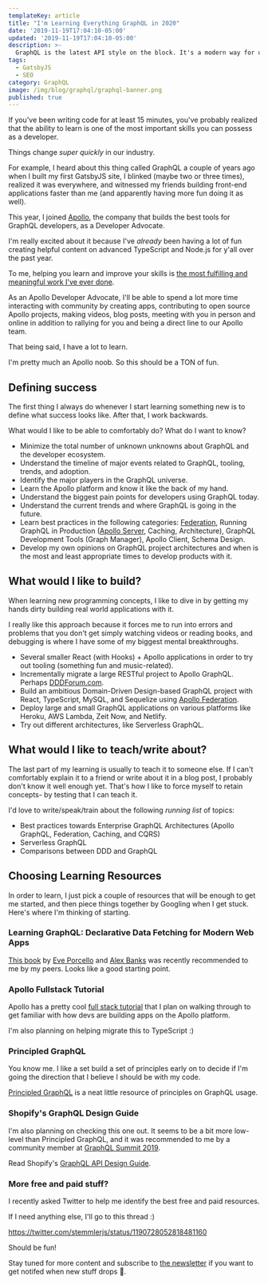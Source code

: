 ```yaml
---
templateKey: article
title: "I'm Learning Everything GraphQL in 2020"
date: '2019-11-19T17:04:10-05:00'
updated: '2019-11-19T17:04:10-05:00'
description: >-
  GraphQL is the latest API style on the block. It's a modern way for us to pull data out of your system (queries) and make changes to your system (mutations). I'm finally committing to learning everything GraphQL in 2020. In this article, I'll break down my personal learning roadmap.
tags:
  - GatsbyJS
  - SEO
category: GraphQL
image: /img/blog/graphql/graphql-banner.png
published: true
---
```


If you've been writing code for at least 15 minutes, you've probably realized that the  ability to learn is one of the most important skills you can possess as a developer. 

Things change _super quickly_ in our industry. 

For example, I heard about this thing called GraphQL a couple of years ago when I built my first GatsbyJS site, I blinked (maybe two or three times), realized it was everywhere, and witnessed my friends building front-end applications faster than me (and apparently having more fun doing it as well).

This year, I joined [Apollo](https://www.apollographql.com/), the company that builds the best tools for GraphQL developers, as a Developer Advocate. 

I'm really excited about it because I've _already_ been having a lot of fun creating helpful content on advanced TypeScript and Node.js for y'all over the past year. 

To me, helping you learn and improve your skills is <u>the most fulfilling and meaningful  work I've ever done</u>.

As an Apollo Developer Advocate, I'll be able to spend a lot more time interacting with community by creating apps, contributing to open source Apollo projects, making videos, blog posts, meeting with you in person and online in addition to rallying for you and being a direct line to our Apollo team.

That being said, I have a lot to learn. 

I'm pretty much an Apollo noob. So this should be a TON of fun.

## Defining success

The first thing I always do whenever I start learning something new is to define what success looks like. After that, I work backwards.

What would I like to be able to comfortably do? What do I want to know?

- Minimize the total number of unknown unknowns about GraphQL and the developer ecosystem.
- Understand the timeline of major events related to GraphQL, tooling, trends, and adoption.
- Identify the major players in the GraphQL universe.
- Learn the Apollo platform and know it like the back of my hand.
- Understand the biggest pain points for developers using GraphQL today.
- Understand the current trends and where GraphQL is going in the future.
- Learn best practices in the following categories: [Federation](https://www.apollographql.com/docs/apollo-server/federation/introduction/), Running GraphQL in Production ([Apollo Server](https://www.apollographql.com/docs/apollo-server/), Caching, Architecture), GraphQL Development Tools (Graph Manager), Apollo Client, Schema Design.
- Develop my own opinions on GraphQL project architectures and when is the most and least appropriate times to develop products with it.

## What would I like to build?

When learning new programming concepts, I like to dive in by getting my hands dirty building real world applications with it. 

I really like this approach because it forces me to run into errors and problems that you don't get simply watching videos or reading books, and debugging is where I have some of my biggest mental breakthroughs.

- Several smaller React (with Hooks) + Apollo applications in order to try out tooling (something fun and music-related).
- Incrementally migrate a large RESTful project to Apollo GraphQL. Perhaps [DDDForum.com](https://github.com/stemmlerjs/ddd-forum).
- Build an ambitious Domain-Driven Design-based GraphQL project with React, TypeScript, MySQL, and Sequelize using [Apollo Federation](https://www.apollographql.com/docs/apollo-server/federation/introduction/).
- Deploy large and small GraphQL applications on various platforms like Heroku, AWS Lambda, Zeit Now, and Netlify.
- Try out different architectures, like Serverless GraphQL.

## What would I like to teach/write about?

The last part of my learning is usually to teach it to someone else. If I can't comfortably explain it to a friend or write about it in a blog post, I probably don't know it well enough yet. That's how I like to force myself to retain concepts- by testing that I can teach it.

I'd love to write/speak/train about the following _running list_ of topics:

- Best practices towards Enterprise GraphQL Architectures (Apollo GraphQL, Federation, Caching, and CQRS)
- Serverless GraphQL
- Comparisons between DDD and GraphQL

## Choosing Learning Resources

In order to learn, I just pick a couple of resources that will be enough to get me started, and then piece things together by Googling when I get stuck. Here's where I'm thinking of starting.

### Learning GraphQL: Declarative Data Fetching for Modern Web Apps

[This book](https://www.amazon.com/Learning-GraphQL-Declarative-Fetching-Modern/dp/1492030716) by [Eve Porcello](https://twitter.com/eveporcello?lang=en) and [Alex Banks](https://twitter.com/moontahoe?lang=en) was recently recommended to me by my peers. Looks like a good starting point.

### Apollo Fullstack Tutorial

Apollo has a pretty cool [full stack tutorial](https://www.apollographql.com/docs/tutorial/introduction) that I plan on walking through to get familiar with how devs are building apps on the Apollo platform.

<p class="special-quote">I'm also planning on helping migrate this to TypeScript :)</p>

### Principled GraphQL

You know me. I like a set build a set of principles early on to decide if I'm going the direction that I believe I should be with my code.

[Principled GraphQL](https://principledgraphql.com/) is a neat little resource of principles on GraphQL usage.

### Shopify's GraphQL Design Guide

I'm also planning on checking this one out. It seems to be a bit more low-level than Principled GraphQL, and it was recommended to me by a community member at [GraphQL Summit 2019](https://blog.apollographql.com/what-i-learned-at-graphql-summit-f61d6fc6680a).

Read Shopify's [GraphQL API Design Guide](https://github.com/Shopify/graphql-design-tutorial/blob/master/TUTORIAL.md).

### More free and paid stuff?

I recently asked Twitter to help me identify the best free and paid resources.

If I need anything else, I'll go to this thread :) 

https://twitter.com/stemmlerjs/status/1190728052818481160

Should be fun!

Stay tuned for more content and subscribe to [the newsletter](/newsletter) if you want to get notifed when new stuff drops 🎤.


